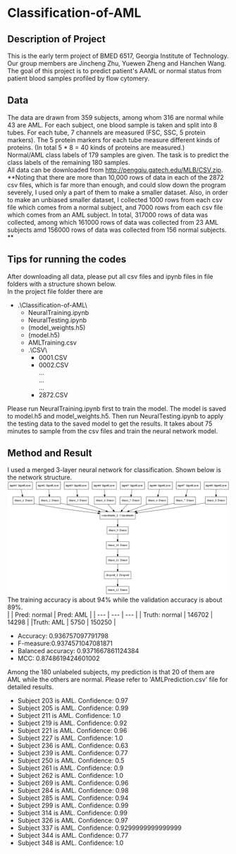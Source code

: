 # Classification-of-AML
## Description of Project
This is the early term project of BMED 6517, Georgia Institute of Technology. Our group members are Jincheng Zhu, Yuewen Zheng and Hanchen Wang. The goal of this project is to predict patient's AAML or normal status from patient blood samples profiled by flow cytomery.  
## Data
The data are drawn from 359 subjects, among whom 316 are normal while 43 are AML. For each subject, one blood sample is taken and split into 8 tubes. For each tube, 7 channels are measured (FSC, SSC, 5 protein markers). The 5 protein markers for each tube measure different kinds of proteins. (In total 5 * 8 = 40 kinds of proteins are measured.)  
Normal/AML class labels of 179 samples are given. The task is to predict the class labels of the remaining 180 samples.  
All data can be downloaded from http://pengqiu.gatech.edu/MLB/CSV.zip.  
**Noting that there are more than 10,000 rows of data in each of the 2872 csv files, which is far more than enough, and could slow down the program severely, I used only a part of them to make a smaller dataset. Also, in order to make an unbiased smaller dataset, I collected 1000 rows from each csv file which comes from a normal subject, and 7000 rows from each csv file which comes from an AML subject. In total, 317000 rows of data was collected, among which 161000 rows of data was collected from 23 AML subjects amd 156000 rows of data was collected from 156 normal subjects. **

## Tips for running the codes
After downloading all data, please put all csv files and ipynb files in file folders with a structure shown below.  
In the project file folder there are
- .\Classification-of-AML\  
	- NeuralTraining.ipynb  
	- NeuralTesting.ipynb  
	- (model_weights.h5)  
	- (model.h5)  
	- AMLTraining.csv  
	- .\CSV\  
		- 0001.CSV  
		- 0002.CSV  
		...  
		...  
		...  
		- 2872.CSV  

Please run NeuralTraining.ipynb first to train the model. The model is saved to model.h5 and model_weights.h5. Then run NeuralTesting.ipynb to apply the testing data to the saved model to get the results. It takes about 75 minutes to sample from the csv files and train the neural network model.

## Method and Result
I used a merged 3-layer neural network for classification. Shown below is the network structure.  
![NN model structure](/model.png)
The training accuracy is about 94% while the validation accuracy is about 89%.  
|  | Pred: normal | Pred: AML |
| --- | --- | --- |
| Truth: normal | 146702 | 14298 |
|Truth: AML | 5750 | 150250 |

- Accuracy: 0.936757097791798  
- F-measure:0.9374571047081871  
- Balanced accuracy: 0.9371667861124384  
- MCC: 0.8748619424601002  
  
Among the 180 unlabeled subjects, my prediction is that 20 of them are AML while the others are normal. Please refer to 'AMLPrediction.csv' file for detailed results.  
- Subject 203 is AML. Confidence: 0.97  
- Subject 205 is AML. Confidence: 0.99  
- Subject 211 is AML. Confidence: 1.0  
- Subject 219 is AML. Confidence: 0.92  
- Subject 221 is AML. Confidence: 0.96  
- Subject 227 is AML. Confidence: 1.0  
- Subject 236 is AML. Confidence: 0.63  
- Subject 239 is AML. Confidence: 0.77  
- Subject 250 is AML. Confidence: 0.5  
- Subject 261 is AML. Confidence: 0.9  
- Subject 262 is AML. Confidence: 1.0  
- Subject 269 is AML. Confidence: 0.96  
- Subject 284 is AML. Confidence: 0.98  
- Subject 285 is AML. Confidence: 0.94  
- Subject 299 is AML. Confidence: 0.99  
- Subject 314 is AML. Confidence: 0.99  
- Subject 326 is AML. Confidence: 0.97  
- Subject 337 is AML. Confidence: 0.9299999999999999  
- Subject 344 is AML. Confidence: 0.77  
- Subject 348 is AML. Confidence: 1.0
